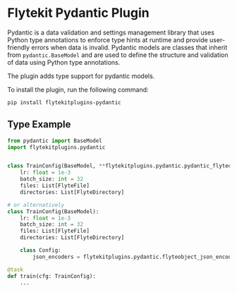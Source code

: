 # Flytekit Pydantic Plugin

Pydantic is a data validation and settings management library that uses Python type annotations to enforce type hints at runtime and provide user-friendly errors when data is invalid. Pydantic models are classes that inherit from `pydantic.BaseModel` and are used to define the structure and validation of data using Python type annotations.

The plugin adds type support for pydantic models.

To install the plugin, run the following command:

```bash
pip install flytekitplugins-pydantic
```


## Type Example
```python
from pydantic import BaseModel
import flytekitplugins.pydantic


class TrainConfig(BaseModel, **flytekitplugins.pydantic.pydantic_flyteobject_config):
    lr: float = 1e-3
    batch_size: int = 32
    files: List[FlyteFile]
    directories: List[FlyteDirectory]

# or alternatively 
class TrainConfig(BaseModel):
    lr: float = 1e-3
    batch_size: int = 32
    files: List[FlyteFile]
    directories: List[FlyteDirectory]

    class Config:
        json_encoders = flytekitplugins.pydantic.flyteobject_json_encoders

@task
def train(cfg: TrainConfig):
    ...
```
